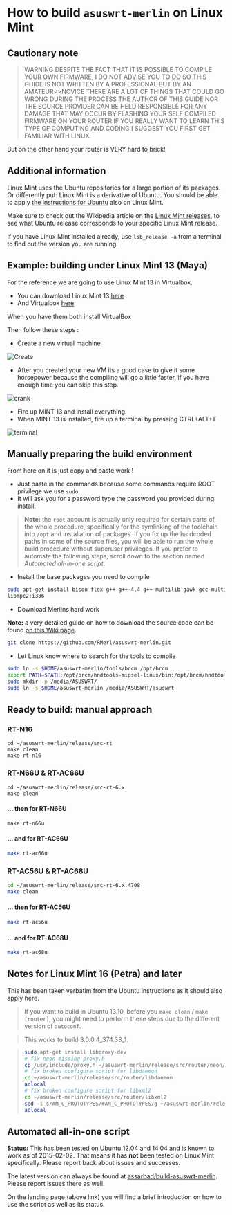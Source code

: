 # How to build `asuswrt-merlin` on Linux Mint

## Cautionary note

> WARNING DESPITE THE FACT THAT IT IS POSSIBLE TO COMPILE YOUR OWN FIRMWARE,
> I DO NOT ADVISE YOU TO DO SO
> THIS GUIDE IS NOT WRITTEN BY A PROFESSIONAL BUT BY AN AMATEUR<>NOVICE
> THERE ARE A LOT OF THINGS THAT COULD GO WRONG DURING THE PROCESS
> THE AUTHOR OF THIS GUIDE NOR THE SOURCE PROVIDER CAN BE HELD RESPONSIBLE FOR ANY DAMAGE THAT MAY OCCUR BY 
> FLASHING YOUR SELF COMPILED FIRMWARE ON YOUR ROUTER
> IF YOU REALLY WANT TO LEARN THIS TYPE OF COMPUTING AND CODING I SUGGEST YOU FIRST GET FAMILIAR WITH LINUX

But on the other hand your router is VERY hard to brick!

## Additional information

Linux Mint uses the Ubuntu repositories for a large portion of its packages. Or differently put: Linux Mint is a derivative of Ubuntu. You should be able to apply [the instructions for Ubuntu](/RMerl/asuswrt-merlin.ng/wiki/Compile-Firmware-from-source-using-Ubuntu) also on Linux Mint.

Make sure to check out the Wikipedia article on the [Linux Mint releases](http://en.wikipedia.org/wiki/List_of_Linux_Mint_releases), to see what Ubuntu release corresponds to your specific Linux Mint release.

If you have Linux Mint installed already, use `lsb_release -a` from a terminal to find out the version you are running.

## Example: building under Linux Mint 13 (Maya)

For the reference we are going to use Linux Mint 13 in Virtualbox.

* You can download Linux Mint 13 [here](http://www.linuxmint.com/download.php)
* And Virtualbox [here](https://www.virtualbox.org/wiki/Downloads)

When you have them both install VirtualBox

Then follow these steps :

* Create a new virtual machine 

![Create](http://members.home.nl/frits.pruymboom/Compile%20with%20linux%20mint/1.png)


* After you created your new VM its a good case to give it some horsepower because the compiling will go a little faster, if you have enough time you can skip this step.

![crank](http://members.home.nl/frits.pruymboom/Compile%20with%20linux%20mint/Crank.png)

* Fire up MINT 13 and install everything.
* When MINT 13 is installed, fire up a terminal by pressing CTRL+ALT+T

![terminal](http://members.home.nl/frits.pruymboom/Compile%20with%20linux%20mint/terminal.png)

## Manually preparing the build environment

From here on it is just copy and paste work !

* Just paste in the commands because some commands require ROOT privilege we use `sudo`.
* It will ask you for a password type the password you provided during install.  

> **Note:** the `root` account is actually only required for certain parts of the whole procedure, specifically for the symlinking of the toolchain into `/opt` and installation of packages. If you fix up the hardcoded paths in some of the source files, you will be able to run the whole build procedure without superuser privileges. If you prefer to automate the following steps, scroll down to the section named *Automated all-in-one script*.

* Install the base packages you need to compile

```bash
sudo apt-get install bison flex g++ g++-4.4 g++-multilib gawk gcc-multilib gconf-editor gitk lib32z1-dev libncurses5 libncurses5-dev libstdc++6-4.4-dev libtool m4 pkg-config zlib1g-dev gperf lib32z1-dev libelf1:i386
libmpc2:i386
```

* Download Merlins hard work

**Note:** a very detailed guide on how to download the source code can be found [on this Wiki page](https://github.com/RMerl/asuswrt-merlin.ng/wiki/Download-the-latest-source-code-from-GitHub).

```bash
git clone https://github.com/RMerl/asuswrt-merlin.git
```

* Let Linux know where to search for the tools to compile

```bash
sudo ln -s $HOME/asuswrt-merlin/tools/brcm /opt/brcm
export PATH=$PATH:/opt/brcm/hndtools-mipsel-linux/bin:/opt/brcm/hndtools-mipsel-uclibc/bin
sudo mkdir -p /media/ASUSWRT/
sudo ln -s $HOME/asuswrt-merlin /media/ASUSWRT/asuswrt
```

## Ready to build: manual approach

### RT-N16

```
cd ~/asuswrt-merlin/release/src-rt
make clean
make rt-n16
```

### RT-N66U & RT-AC66U

```
cd ~/asuswrt-merlin/release/src-rt-6.x
make clean
```

#### ... then for RT-N66U

```
make rt-n66u
```

#### ... and for RT-AC66U

```bash
make rt-ac66u
```

### RT-AC56U & RT-AC68U

```bash
cd ~/asuswrt-merlin/release/src-rt-6.x.4708
make clean
```

#### ... then for RT-AC56U

```bash
make rt-ac56u
```
#### ... and for RT-AC68U

```bash
make rt-ac68u
```

## Notes for Linux Mint 16 (Petra) and later

This has been taken verbatim from the Ubuntu instructions as it should also apply here.

> If you want to build in Ubuntu 13.10, before you `make clean` / `make [router]`, you might need to perform these steps due to the different version of `autoconf`.

> This works to build 3.0.0.4_374.38_1.

> ```bash
> sudo apt-get install libproxy-dev
> # fix neon missing proxy.h
> cp /usr/include/proxy.h ~/asuswrt-merlin/release/src/router/neon/
> # fix broken configure script for libdaemon
> cd ~/asuswrt-merlin/release/src/router/libdaemon
> aclocal
> # fix broken configure script for libxml2
> cd ~/asuswrt-merlin/release/src/router/libxml2
> sed -i s/AM_C_PROTOTYPES/#AM_C_PROTOTYPES/g ~/asuswrt-merlin/release/src/router/libxml2/configure.in
> aclocal
> ```

## Automated all-in-one script

**Status:** This has been tested on Ubuntu 12.04 and 14.04 and is known to work as of 2015-02-02. That means it has **not** been tested on Linux Mint specifically. Please report back about issues and successes.

The latest version can always be found at [assarbad/build-asuswrt-merlin](https://github.com/assarbad/build-asuswrt-merlin). Please report issues there as well.

On the landing page (above link) you will find a brief introduction on how to use the script as well as its status.